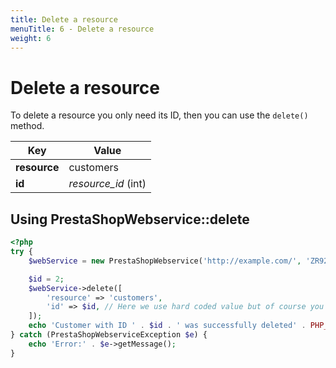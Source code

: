 ```yaml
---
title: Delete a resource
menuTitle: 6 - Delete a resource
weight: 6
---
```


# Delete a resource

To delete a resource you only need its ID, then you can use the `delete()` method.

| Key          | Value               |
|--------------|---------------------|
| **resource** | customers           |
| **id**       | *resource_id* (int) |

## Using PrestaShopWebservice::delete

```php
<?php
try {
    $webService = new PrestaShopWebservice('http://example.com/', 'ZR92FNY5UFRERNI3O9Z5QDHWKTP3YIIT', false);

    $id = 2;
    $webService->delete([
        'resource' => 'customers',
        'id' => $id, // Here we use hard coded value but of course you could get this ID from a request parameter or anywhere else
    ]);
    echo 'Customer with ID ' . $id . ' was successfully deleted' . PHP_EOL;
} catch (PrestaShopWebserviceException $e) {
    echo 'Error:' . $e->getMessage();
}
```

